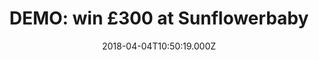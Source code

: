 ---
campaign-uuid: "c-7971762b-a358-4cf6-9a71-c9fde5e1f39c"
type: "Product"
category: "fashion"
date: "2018-04-04T10:50:19.000Z"
end-date: "2018-05-30T23:59:00.000Z"
disable-form: false
is_promoted: false
has_entry_page: true
title: "DEMO: win £300 at Sunflowerbaby"
competition-description: "<p>In need to spice up your baby’s wardrobe? If that’s a\
  \ YES you’ve come to the right place! We’re giving away a voucher worth £300 to\
  \ spend at Sunflowerbaby! Babygrows, bodies, blankets, baby gifts and many more\r\
  \n</p>\r\n<p>Don’t miss out on this amazing opportunity and get the perfect outfit\
  \ for cosying up with your baby at Sunflowerbaby!</p>"
hero-header: "DEMO: win £300 at Sunflowerbaby"
terms-confirmation: "N/A"
banner-img: "https://assets.expresslyapp.com/asset-14bda4c0-341e-40fb-9f2e-c453075b29cd.jpg"
logo-left-href: "http://sunflowerbaby.uk/"
logo-left-image: "https://assets.expresslyapp.com/9b502e6a-ee8f-441c-add2-31e544fe837a-thumb.png"
logo-left-title: "SunflowerBaby"
bg-image-hero: "https://assets.expresslyapp.com/asset-cf4de674-d68a-4002-bd56-69f4634a82dd.jpg"
bg-image-first: "https://assets.expresslyapp.com/asset-3eb0eec1-6d44-49b8-913a-6ce37b0efe04.jpg"
bg-image-second: "https://assets.expresslyapp.com/asset-63eda0af-c4c3-45e2-8e60-049dcccf152d.jpg"
section1-content: "<p>At Sunflowebaby, they believe that simplicity, quality, and\
  \ integrity are the key to comfort, that’s why they love making clothes that let’\
  s kids be kid!</p>\r\n<p>Featuring stunning and high quality fabrics there is quite\
  \ a selection to choose from! Knitwear, accesories, swimmwear, t-shirts…all to make\
  \ your baby stand out!</p>"
section2-content: "<p>Their new collection includes clothes for both special occasions\
  \ and for cosy nights! Get your baby that playful toy or those shoes that she deserves!\
  \ They’re offering one lucky winner the chance to win £300 to spend at their entire\
  \ collection!</p> \r\n<p>Treat your baby to something nice. With Sunflowerbaby,\
  \ you can.</p>"
entry-title: "DEMO: win £300 at Sunflowerbaby"
entry-content: "<p>Sleepwear, swimwear, accesories...treat your baby with something\
  \ nice with the chance to win a voucher worth £300 at Sunflowerbaby!</p> <p> Enter\
  \ the draw to win by completing the form below before 23.59pm on 30/04/2018.</p>"
has-winner: false
prize-description: "£300 to spend at Sunflowerbaby."
---